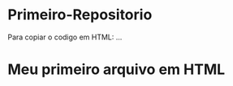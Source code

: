 # Primeiro-Repositorio

Para copiar o codigo em HTML:
...
<html>
<h1>Meu primeiro arquivo em HTML</h1>
</html
...
